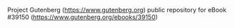 Project Gutenberg (https://www.gutenberg.org) public repository for eBook #39150 (https://www.gutenberg.org/ebooks/39150)

